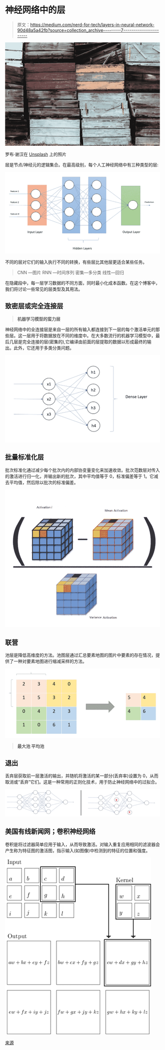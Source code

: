 # 神经网络中的层

> 原文：<https://medium.com/nerd-for-tech/layers-in-neural-network-90d48a5a42fb?source=collection_archive---------7----------------------->

![](img/57b5e5ff6083c31f5e8642bc40a60d94.png)

罗布·谢汉在 [Unsplash](https://unsplash.com/s/photos/stacks?utm_source=unsplash&utm_medium=referral&utm_content=creditCopyText) 上的照片

层是节点/神经元的逻辑集合。在最高级别，每个人工神经网络中有三种类型的层:

![](img/4a9f49db715672093d1c7285f83582ff.png)

不同的层对它们的输入执行不同的转换，有些层比其他层更适合某些任务。

> CNN —图片
> RNN —时间序列
> 密集—多分类
> 线性—回归

在隐藏段中，每一层学习数据的不同方面，同时最小化成本函数。在这个博客中，我们将讨论一些常见的层类型及其用法。

## 致密层或完全连接层

> **机器学习模型的蛮力层**

神经网络中的全连接层是来自一层的所有输入都连接到下一层的每个激活单元的那些层。这一层用于将数据放在不同的维度中。在大多数流行的机器学习模型中，最后几层是完全连接的层(密集的),它编译由前面的层提取的数据以形成最终的输出。此外，它还用于多类分类问题。

![](img/85327462d3614ebfb2d0043bdb00417a.png)

## 批量标准化层

批次标准化通过减少每个批次内的内部协变量变化来加速收敛。批次范数层对传入的激活进行归一化，并输出新的批次，其中平均值等于 0，标准偏差等于 1。它减去平均值，然后除以批次的标准偏差。

![](img/2607a324216ef6d8d80a1fbdccc7bd8c.png)

## 联营

池层是降低高维度的方法。池图层通过汇总要素地图的图片中要素的存在情况，提供了一种对要素地图进行缩减采样的方法。

![](img/2d7dc99d10a284e119ed1fcd4e9aace9.png)

> **最大池
> 平均池**

## 退出

丢弃层获取前一层激活的输出，并随机将激活的某一部分(丢弃率)设置为 0，从而取消或“丢弃”它们。这是一种常用的正则化技术，用于防止神经网络中的过拟合。

![](img/9a335f6da05b7c4297d63b631c84ed93.png)

## 美国有线新闻网；卷积神经网络

卷积是将过滤器简单应用于输入，从而导致激活。对输入重复应用相同的滤波器会产生称为特征图的激活图，指示输入(如图像)中检测到的特征的位置和强度。

![](img/c4b327ec738dde455b2ea513692ab6da.png)

[来源](https://slugnet.jarrodkahn.com/layers.html)